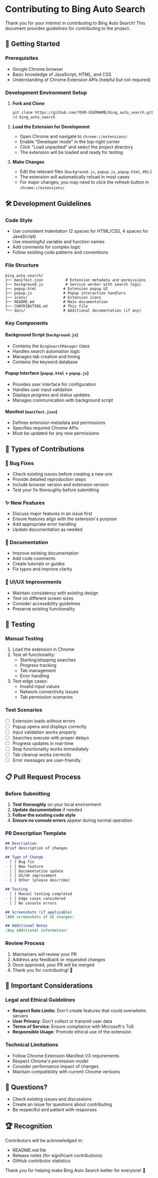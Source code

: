 # Contributing to Bing Auto Search

Thank you for your interest in contributing to Bing Auto Search! This document provides guidelines for contributing to the project.

## 🚀 Getting Started

### Prerequisites
- Google Chrome browser
- Basic knowledge of JavaScript, HTML, and CSS
- Understanding of Chrome Extension APIs (helpful but not required)

### Development Environment Setup

1. **Fork and Clone**
   ```bash
   git clone https://github.com/YOUR-USERNAME/bing_auto_search.git
   cd bing_auto_search
   ```

2. **Load the Extension for Development**
   - Open Chrome and navigate to `chrome://extensions/`
   - Enable "Developer mode" in the top-right corner
   - Click "Load unpacked" and select the project directory
   - The extension will be loaded and ready for testing

3. **Make Changes**
   - Edit the relevant files (`background.js`, `popup.js`, `popup.html`, etc.)
   - The extension will automatically reload in most cases
   - For major changes, you may need to click the refresh button in `chrome://extensions/`

## 🛠️ Development Guidelines

### Code Style

- Use consistent indentation (2 spaces for HTML/CSS, 4 spaces for JavaScript)
- Use meaningful variable and function names
- Add comments for complex logic
- Follow existing code patterns and conventions

### File Structure
```
bing_auto_search/
├── manifest.json          # Extension metadata and permissions
├── background.js          # Service worker with search logic
├── popup.html            # Extension popup UI
├── popup.js              # Popup interaction handlers
├── icons/                # Extension icons
├── README.md             # Main documentation
├── CONTRIBUTING.md       # This file
└── docs/                 # Additional documentation (if any)
```

### Key Components

#### Background Script (`background.js`)
- Contains the `BingSearchManager` class
- Handles search automation logic
- Manages tab creation and timing
- Contains the keyword database

#### Popup Interface (`popup.html` + `popup.js`)
- Provides user interface for configuration
- Handles user input validation
- Displays progress and status updates
- Manages communication with background script

#### Manifest (`manifest.json`)
- Defines extension metadata and permissions
- Specifies required Chrome APIs
- Must be updated for any new permissions

## 🔧 Types of Contributions

### 🐛 Bug Fixes
- Check existing issues before creating a new one
- Provide detailed reproduction steps
- Include browser version and extension version
- Test your fix thoroughly before submitting

### ✨ New Features
- Discuss major features in an issue first
- Ensure features align with the extension's purpose
- Add appropriate error handling
- Update documentation as needed

### 📝 Documentation
- Improve existing documentation
- Add code comments
- Create tutorials or guides
- Fix typos and improve clarity

### 🎨 UI/UX Improvements
- Maintain consistency with existing design
- Test on different screen sizes
- Consider accessibility guidelines
- Preserve existing functionality

## 🧪 Testing

### Manual Testing
1. Load the extension in Chrome
2. Test all functionality:
   - Starting/stopping searches
   - Progress tracking
   - Tab management
   - Error handling
3. Test edge cases:
   - Invalid input values
   - Network connectivity issues
   - Tab permission scenarios

### Test Scenarios
- [ ] Extension loads without errors
- [ ] Popup opens and displays correctly
- [ ] Input validation works properly
- [ ] Searches execute with proper delays
- [ ] Progress updates in real-time
- [ ] Stop functionality works immediately
- [ ] Tab cleanup works correctly
- [ ] Error messages are user-friendly

## 📋 Pull Request Process

### Before Submitting
1. **Test thoroughly** on your local environment
2. **Update documentation** if needed
3. **Follow the existing code style**
4. **Ensure no console errors** appear during normal operation

### PR Description Template
```markdown
## Description
Brief description of changes

## Type of Change
- [ ] Bug fix
- [ ] New feature
- [ ] Documentation update
- [ ] UI/UX improvement
- [ ] Other (please describe)

## Testing
- [ ] Manual testing completed
- [ ] Edge cases considered
- [ ] No console errors

## Screenshots (if applicable)
[Add screenshots of UI changes]

## Additional Notes
[Any additional information]
```

### Review Process
1. Maintainers will review your PR
2. Address any feedback or requested changes
3. Once approved, your PR will be merged
4. Thank you for contributing! 🎉

## 🚨 Important Considerations

### Legal and Ethical Guidelines
- **Respect Rate Limits**: Don't create features that could overwhelm servers
- **User Privacy**: Don't collect or transmit user data
- **Terms of Service**: Ensure compliance with Microsoft's ToS
- **Responsible Usage**: Promote ethical use of the extension

### Technical Limitations
- Follow Chrome Extension Manifest V3 requirements
- Respect Chrome's permission model
- Consider performance impact of changes
- Maintain compatibility with current Chrome versions

## 🤔 Questions?

- Check existing issues and discussions
- Create an issue for questions about contributing
- Be respectful and patient with responses

## 🏆 Recognition

Contributors will be acknowledged in:
- README.md file
- Release notes (for significant contributions)
- GitHub contributor statistics

Thank you for helping make Bing Auto Search better for everyone! 🙏